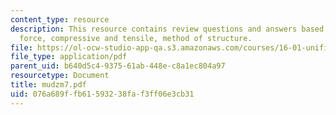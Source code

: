 ```yaml
---
content_type: resource
description: This resource contains review questions and answers based on moment,
  force, compressive and tensile, method of structure.
file: https://ol-ocw-studio-app-qa.s3.amazonaws.com/courses/16-01-unified-engineering-i-ii-iii-iv-fall-2005-spring-2006/076a689ffb61593238faf3ff06e3cb31_mudzm7.pdf
file_type: application/pdf
parent_uid: b640d5c4-9375-61ab-448e-c8a1ec804a97
resourcetype: Document
title: mudzm7.pdf
uid: 076a689f-fb61-5932-38fa-f3ff06e3cb31
---
```

